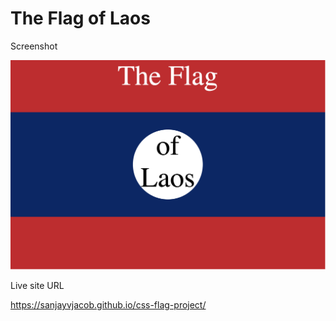 # The Flag of Laos

Screenshot

![](./screenshot.png)

Live site URL

https://sanjayvjacob.github.io/css-flag-project/
